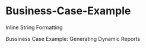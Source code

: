 # Business-Case-Example
Inline String Formatting

Bussiness Case Example: Generating Dynamic Reports


